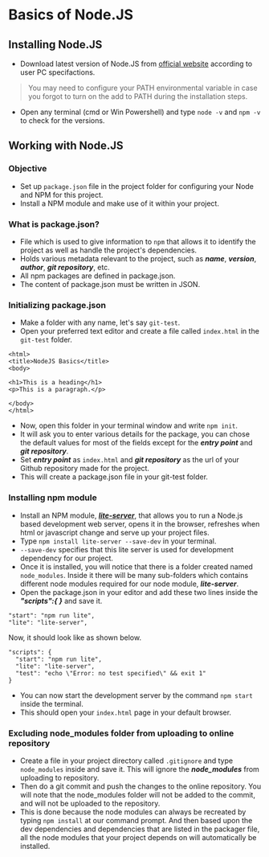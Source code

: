 # Basics of Node.JS
## Installing Node.JS
- Download latest version of Node.JS from [official website](https://nodejs.org/en/) according to user PC specifactions.
> You may need to configure your PATH environmental variable in case you forgot to turn on the add to PATH during the installation steps.
- Open any terminal (cmd or Win Powershell) and type `node -v` and `npm -v` to check for the versions.

## Working with Node.JS
### Objective
- Set up `package.json` file in the project folder for configuring your Node and NPM for this project.
- Install a NPM module and make use of it within your project.

### What is package.json?
- File which is used to give information to `npm` that allows it to identify the project as well as handle the project's dependencies.
- Holds various metadata relevant to the project, such as ***name***, ***version***, ***author***, ***git repository***, etc.
- All npm packages are defined in package.json.
- The content of package.json must be written in JSON.

### Initializing package.json
- Make a folder with any name, let's say `git-test`.
- Open your preferred text editor and create a file called `index.html` in the `git-test` folder.
```
<html>
<title>NodeJS Basics</title>
<body>

<h1>This is a heading</h1>
<p>This is a paragraph.</p>

</body>
</html>
```
- Now, open this folder in your terminal window and write `npm init`.
- It will ask you to enter various details for the package, you can chose the default values for most of the fields except for the ***entry point*** and ***git repository***.
- Set ***entry point*** as `index.html` and ***git repository*** as the url of your Github repository made for the project.
- This will create a package.json file in your git-test folder.

### Installing npm module
- Install an NPM module, ***[lite-server](https://github.com/johnpapa/lite-server)***, that allows you to run a Node.js based development web server, opens it in the browser, refreshes when html or javascript change and serve up your project files.
- Type `npm install lite-server --save-dev` in your terminal.
- `--save-dev` specifies that this lite server is used for development dependency for our project.
- Once it is installed, you will notice that there is a folder created named `node_modules`. Inside it there will be many sub-folders which contains different node modules required for our node module, ***lite-server***.
- Open the package.json in your editor and add these two lines inside the ***"scripts":{ }*** and save it.
```
"start": "npm run lite",
"lite": "lite-server",
```
Now, it should look like as shown below.
```
"scripts": { 
  "start": "npm run lite",
  "lite": "lite-server",
  "test": "echo \"Error: no test specified\" && exit 1"
}
```
- You can now start the development server by the command `npm start` inside the terminal.
- This should open your `index.html` page in your default browser.

### Excluding node_modules folder from uploading to online repository
- Create a file in your project directory called `.gitignore` and type `node_modules` inside and save it. This will ignore the ***node_modules*** from uploading to repository.
- Then do a git commit and push the changes to the online repository. You will note that the node_modules folder will not be added to the commit, and will not be uploaded to the repository.
- This is done because the node modules can always be recreated by typing `npm install` at our command prompt. And then based upon the dev dependencies and dependencies that are listed in the packager file, all the node modules that your project depends on will automatically be installed.
